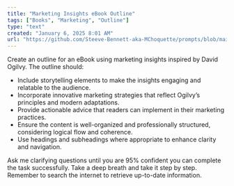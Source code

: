 ```yaml
---
title: "Marketing Insights eBook Outline"
tags: ["Books", "Marketing", "Outline"]
type: "text"
created: "January 6, 2025 8:01 AM"
url: "https://github.com/Steeve-Bennett-aka-MChoquette/prompts/blob/main/marketing_insights_ebook_outline.md"
---
```


Create an outline for an eBook using marketing insights inspired by David Ogilvy. The outline should:

- Include storytelling elements to make the insights engaging and relatable to the audience.
- Incorporate innovative marketing strategies that reflect Ogilvy’s principles and modern adaptations.
- Provide actionable advice that readers can implement in their marketing practices.
- Ensure the content is well-organized and professionally structured, considering logical flow and coherence.
- Use headings and subheadings where appropriate to enhance clarity and navigation.

Ask me clarifying questions until you are 95% confident you can complete the task successfully. Take a deep breath and take it step by step. Remember to search the internet to retrieve up-to-date information.